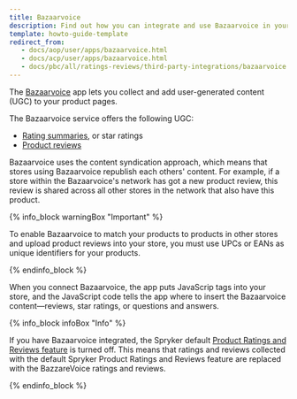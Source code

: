```yaml
---
title: Bazaarvoice
description: Find out how you can integrate and use Bazaarvoice in your Spryker shop
template: howto-guide-template
redirect_from:
   - docs/aop/user/apps/bazaarvoice.html
   - docs/acp/user/apps/bazaarvoice.html
   - docs/pbc/all/ratings-reviews/third-party-integrations/bazaarvoice.html  
---
```


The [Bazaarvoice](https://www.bazaarvoice.com/?ref=spryker-documentation) app lets you collect and add user-generated content (UGC) to your product pages. 

The Bazaarvoice service offers the following UGC: 

- [Rating summaries](https://knowledge.bazaarvoice.com/wp-content/conversations/en_US/Display/display_integration.html#rating-summary?ref=spryker-documentation), or star ratings
- [Product reviews](https://knowledge.bazaarvoice.com/wp-content/conversations/en_US/Display/display_integration.html#reviews?ref=spryker-documentation)  
<!---- [Questions and answers](https://knowledge.bazaarvoice.com/wp-content/conversations/en_US/Display/display_integration.html#questions--answers)-->

Bazaarvoice uses the content syndication approach, which means that stores using Bazaarvoice republish each others' content. For example, if a store within the Bazaarvoice's network has got a new product review, this review is shared across all other stores in the network that also have this product.

{% info_block warningBox "Important" %}

To enable Bazaarvoice to match your products to products in other stores and upload product reviews into your store, you must use UPCs or EANs as unique identifiers for your products.

{% endinfo_block %}

When you connect Bazaarvoice, the app puts JavaScrip tags into your store, and the JavaScript code tells the app where to insert the Bazaarvoice content—reviews, star ratings, or questions and answers.

{% info_block infoBox "Info" %}

If you have Bazaarvoice integrated, the Spryker default [Product Ratings and Reviews feature](/docs/scos/user/features/{{site.version}}/product-rating-and-reviews-feature-overview.html) is turned off. This means that ratings and reviews collected with the default Spryker Product Ratings and Reviews feature are replaced with the BazzareVoice ratings and reviews.

{% endinfo_block %}
